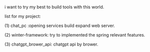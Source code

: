 i want to try my best to build tools with this world.

list for my project:

(1) chat_pc :opening services build expand web server.

(2) winter-framework: try to implemented the spring relevant features.

(3) chatgpt_brower_api: chatgpt api by brower. 

